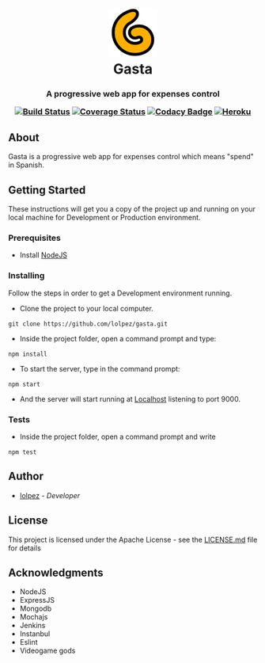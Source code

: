 <h1 align="center">
    <a href="https://github.com/lolpez/gasta">
        <img src="https://raw.githubusercontent.com/lolpez/gasta/master/public/img/gasta-logo.png" alt="Gasta" height=100 />
    </a>
    <br>Gasta
</h1>
<h3 align="center">
A progressive web app for expenses control

[![Build Status](https://travis-ci.com/lolpez/gasta.svg?branch=master)](https://travis-ci.com/lolpez/gasta)
[![Coverage Status](https://coveralls.io/repos/github/lolpez/gasta/badge.svg?branch=master)](https://coveralls.io/github/lolpez/gasta?branch=master)
[![Codacy Badge](https://api.codacy.com/project/badge/Grade/0164d9a766e34481a176d0e170507ef2)](https://www.codacy.com/app/lolpez/gasta?utm_source=github.com&amp;utm_medium=referral&amp;utm_content=lolpez/gasta&amp;utm_campaign=Badge_Grade)
[![Heroku](https://img.shields.io/badge/Heroku-demo-brightgreen.svg)](https://gasta.herokuapp.com/)
</h3>

## About

Gasta is a progressive web app for expenses control which means "spend" in Spanish.

## Getting Started

These instructions will get you a copy of the project up and running on your local machine for Development or Production environment.

### Prerequisites

*   Install [NodeJS](https://nodejs.org)

### Installing

Follow the steps in order to get a Development environment running.

*   Clone the project to your local computer.
```
git clone https://github.com/lolpez/gasta.git
```

*   Inside the project folder, open a command prompt and type:
```
npm install
```
*   To start the server, type in the command prompt:
```
npm start
```
*   And the server will start running at <a href="http://localhost:3000" target="_blank">Localhost</a> listening to port 9000.

### Tests

*   Inside the project folder, open a command prompt and write
```
npm test
```

## Author

*   [lolpez](https://github.com/lolpez) - *Developer*

## License

This project is licensed under the Apache License - see the [LICENSE.md](LICENSE) file for details

## Acknowledgments

*   NodeJS
*   ExpressJS
*   Mongodb
*   Mochajs
*   Jenkins
*   Instanbul
*   Eslint
*   Videogame gods
